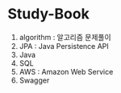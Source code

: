 # Study-Book
1. algorithm : 알고리즘 문제풀이
2. JPA : Java Persistence API
3. Java
4. SQL
5. AWS : Amazon Web Service
6. Swagger
 
